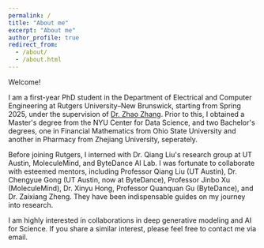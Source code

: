 ```yaml
---
permalink: /
title: "About me"
excerpt: "About me" 
author_profile: true
redirect_from: 
  - /about/
  - /about.html
---
```


Welcome!

I am a first-year PhD student in the Department of Electrical and Computer Engineering at Rutgers University–New Brunswick, starting from Spring 2025, under the supervision of [Dr. Zhao Zhang](https://zhaozhang.github.io/). Prior to this, I obtained a Master's degree from the NYU Center for Data Science, and two Bachelor's degrees, one in Financial Mathematics from Ohio State University and another in Pharmacy from Zhejiang University, seperately.

Before joining Rutgers, I interned with Dr. Qiang Liu's research group at UT Austin, MoleculeMind, and ByteDance AI Lab. I was fortunate to collaborate with esteemed mentors, including Professor Qiang Liu (UT Austin), Dr. Chengyue Gong (UT Austin, now at ByteDance), Professor Jinbo Xu (MoleculeMind), Dr. Xinyu Hong, Professor Quanquan Gu (ByteDance), and Dr. Zaixiang Zheng. They have been indispensable guides on my journey into research.

I am highly interested in collaborations in deep generative modeling and AI for Science. If you share a similar interest, please feel free to contact me via email.
